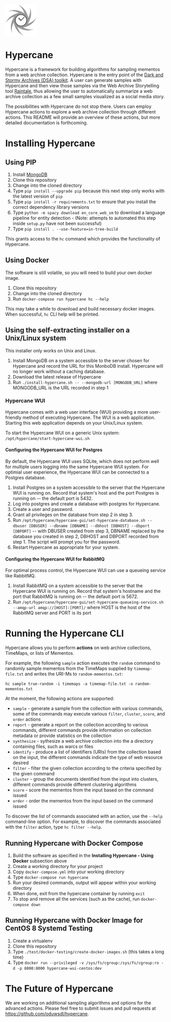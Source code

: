 <img src="images/hypercane-logo.png" width="100px">

# Hypercane

Hypercane is a framework for building algorithms for sampling mementos from a web archive collection. Hypercane is the entry point of the [Dark and Stormy Archives (DSA) toolkit](https://oduwsdl.github.io/dsa/). A user can generate samples with Hypercane and then view those samples via the Web Archive Storytelling tool [Raintale](https://oduwsdl.github.io/raintale/), thus allowing the user to automatically summarize a web archive collection as a few small samples visualized as a social media story.

The possibilities with Hypercane do not stop there. Users can employ Hypercane actions to explore a web archive collection through different actions. This README will provide an overview of these actions, but more detailed documentation is forthcoming.

# Installing Hypercane

## Using PIP

1. Install [MongoDB](https://www.mongodb.com/download-center/community)
2. Clone this repository
3. Change into the cloned directory
4. Type `pip install --upgrade pip` because this next step only works with the latest version of `pip`
5. Type `pip install -r requirements.txt` to ensure that you install the correct dependency library versions
6. Type `python -m spacy download en_core_web_sm` to download a language pipeline for entity detection - (Note: attempts to automated this step inside `setup.py` have not been successful)
7. Type `pip install . --use-feature=in-tree-build`

This grants access to the `hc` command which provides the functionality of Hypercane.

## Using Docker

The software is still volatile, so you will need to build your own docker image.

1. Clone this repository
2. Change into the cloned directory
3. Run `docker-compose run hypercane hc --help`

This may take a while to download and build necessary docker images. When successful, `hc` CLI help will be printed.

## Using the self-extracting installer on a Unix/Linux system

This installer only works on Unix and Linux.

1. Install MongoDB on a system accessible to the server chosen for Hypercane and record the URL for this MonboDB install. Hypercane will no longer work without a caching database.
2. Download the latest release of Hypercane
3. Run `./install-hypercane.sh -- --mongodb-url [MONGODB_URL]` where MONGODB_URL is the URL recorded in step 1

### Hypercane WUI

Hypercane comes with a web user interface (WUI) providing a more user-friendly method of executing Hypercane. The WUI is a web application. Starting this web application depends on your Unix/Linux system.

To start the Hypercane WUI on a generic Unix system:
`/opt/hypercane/start-hypercane-wui.sh`

#### Configuring the Hypercane WUI for Postgres

By default, the Hypercane WUI uses SQLite, which does not perform well for multiple users logging into the same Hypercane WUI system. For optimial user experience, the Hypercane WUI can be connected to a Postgres database.

1. Install Postgres on a system accessible to the server that the Hypercane WUI is running on. Record that system's host and the port Postgres is running on -- the default port is 5432.
2. Log into postgres and create a database with postgres for Hypercane.
3. Create a user and password.
4. Grant all privileges on the database from step 2 in step 3.
5. Run `/opt/hypercane/hypercane-gui/set-hypercane-database.sh --dbuser [DBUSER] --dbname [DBNAME] --dbhost [DBHOST] --dbport [DBPORT]` -- with DBUSER created from step 3, DBNAME replaced by the database you created in step 2, DBHOST and DBPORT recorded from step 1. The script will prompt you for the password.
6. Restart Hypercane as appropriate for your system.

#### Configuring the Hypercane WUI for RabbitMQ

For optimal process control, the Hypercane WUI can use a queueing service like RabbitMQ.

1. Install RabbitMQ on a system accessible to the server that the Hypercane WUI is running on. Record that system's hostname and the port that RabbitMQ is running on -- the default port is 5672.
2. Run `/opt/hypercane/hypercane-gui/set-hypercane-queueing-service.sh --amqp-url amqp://[HOST]:[PORT]/` where HOST is the host of the RabbitMQ server and PORT is its port

# Running the Hypercane CLI

Hypercane allows you to perform **actions** on web archive collections, TimeMaps, or lists of Mementos.

For example, the following `sample` action executes the `random` command to randomly sample mementos from the TimeMaps supplied by `timemap-file.txt` and writes the URI-Ms to `random-mementos.txt`:
```
hc sample true-random -i timemaps -a timemap-file.txt -o random-mementos.txt
```

At the moment, the following actions are supported:
* `sample` - generate a sample from the collection with various commands, some of the commands may execute various `filter`, `cluster`, `score`, and `order` actions
* `report` - generate a report on the collection according to various commands, different commands provide information on collection metadata or provide statistics on the collection
* `synthesize` - sythesize a web archive collection into the a directory containing files, such as warcs or files
* `identify` - produce a list of identifiers (URIs) from the collection based on the input, the different commands indicate the type of web resource desired
* `filter` - filter the given collection according to the criteria specified by the given command
* `cluster` - group the documents identified from the input into clusters, different commands provide different clustering algorithms
* `score` - score the mementos from the input based on the command issued
* `order` - order the mementos from the input based on the command issued

To discover the list of commands associated with an action, use the `--help` command-line option. For example, to discover the commands associated with the `filter` action, type `hc filter --help`.

## Running Hypercane with Docker Compose

1. Build the software as specified in the **Installing Hypercane - Using Docker** subsection above
2. Create a working directory for your project
3. Copy `docker-compose.yml` into your working directory
4. Type `docker-compose run hypercane`
5. Run your desired commands, output will appear within your working directory
6. When done, exit from the hypercane container by running `exit`
7. To stop and remove all the services (such as the cache), run `docker-compose down`

## Running Hypercane with Docker Image for CentOS 8 Systemd Testing

1. Create a virtualenv
2. Clone this repository
3. Type `./test/docker-testing/create-docker-images.sh` (this takes a long time)
4. Type `docker run --privileged -v /sys/fs/cgroup:/sys/fs/cgroup:ro -d -p 8000:8000 hypercane-wui-centos:dev`

# The Future of Hypercane

We are working on additional sampling algorithms and options for the advanced actions. Please feel free to submit issues and pull requests at https://github.com/oduwsdl/hypercane.
